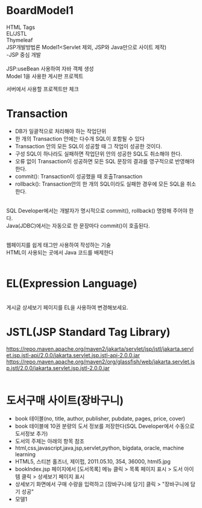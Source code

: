 # BoardModel1
HTML Tags<br>
EL/JSTL<br>
Thymeleaf<br>
JSP개발방법론 Model1<Servlet 제외, JSP와 Java만으로 사이트 제작)<br>
-JSP 중심 개발<br>
<br>
JSP:useBean 사용하여 자바 객체 생성<br>
Model 1을 사용한 게시판 프로젝트<br>

서버에서 사용할 프로젝트만 체크<br>

# Transaction
- DB가 일괄적으로 처리해야 하는 작업단위<br>
- 한 개의 Transaction 안에는 다수개 SQL이 포함될 수 있다<br>
- Transaction 안의 모든 SQL이 성공할 때 그 작업이 성공한 것이다.<br>
- 구성 SQL이 하나라도 실패하면 작업단위 안의 성공한 SQL도 취소해야 한다.<br>
- 오류 없이 Transaction이 성공하면 모든 SQL 문장의 결과를 영구적으로 반영해야 한다.<br>
- commit(): Transaction이 성공했을 때 호출Transaction
- rollback(): Transaction안의 한 개의 SQL이라도 실패한 경우에 모든 SQL을 취소한다.<br>
<br>
SQL Developer에서는 개발자가 명시적으로 commit(), rollback() 명령해 주어야 한다.<br>
Java(JDBC)에서는 자동으로 한 문장마다 commit()이 호출된다.<br>
<br>

웹페이지를 쉽게 태그만 사용하여 작성하는 기술<br>
HTML이 사용되는 곳에서 Java 코드를 배제한다<br><br>
# EL(Expression Language)
<br>
게시글 상세보기 페이지를 EL을 사용하여 변경해보세요.<br>

# JSTL(JSP Standard Tag Library)
https://repo.maven.apache.org/maven2/jakarta/servlet/jsp/jstl/jakarta.servlet.jsp.jstl-api/2.0.0/jakarta.servlet.jsp.jstl-api-2.0.0.jar
<br>
https://repo.maven.apache.org/maven2/org/glassfish/web/jakarta.servlet.jsp.jstl/2.0.0/jakarta.servlet.jsp.jstl-2.0.0.jar<br><br>

# 도서구매 사이트(장바구니)
- book 테이블(no, title, author, publisher, pubdate, pages, price, cover)
- book 테이블에 10권 분량의 도서 정보를 저장한다(SQL Developer에서 수동으로 도서정보 추가)
- 도서의 주제는 아래의 항목 참조
- html,css,javascript,java,jsp,servlet,python, bigdata, oracle, machine learning
- HTML5, 스티븐 홀즈너, 제이펍, 2011.05.10, 354, 36000, html5.jpg
- bookIndex.jsp 페이지에서 [도서목록] 메뉴 클릭 > 목록 페이지 표시 > 도서 아이템 클릭 > 상세보기 페이지 표시
- 상세보기 화면에서 구매 수량을 입력하고 [장바구니에 담기] 클릭 > "장바구니에 담기 성공"
- 모델1

